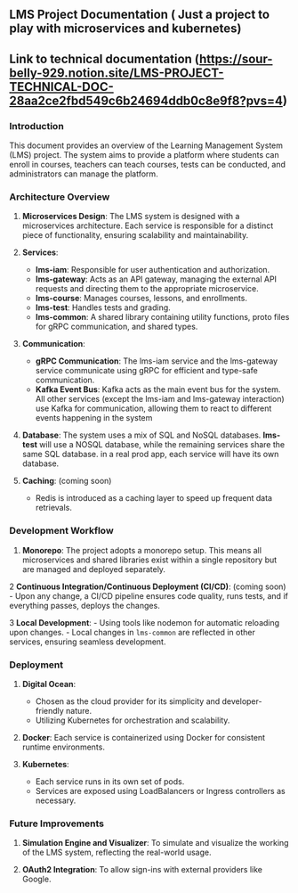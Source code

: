 ## LMS Project Documentation ( Just a project to play with microservices and kubernetes)

## Link to technical documentation (https://sour-belly-929.notion.site/LMS-PROJECT-TECHNICAL-DOC-28aa2ce2fbd549c6b24694ddb0c8e9f8?pvs=4)

### Introduction

This document provides an overview of the Learning Management System (LMS) project. The system aims to provide a platform where students can enroll in courses, teachers can teach courses, tests can be conducted, and administrators can manage the platform.


### Architecture Overview

1. **Microservices Design**: The LMS system is designed with a microservices architecture. Each service is responsible for a distinct piece of functionality, ensuring scalability and maintainability.

2. **Services**:
    - **lms-iam**: Responsible for user authentication and authorization.
    - **lms-gateway**: Acts as an API gateway, managing the external API requests and directing them to the appropriate microservice.
    - **lms-course**: Manages courses, lessons, and enrollments.
    - **lms-test**: Handles tests and grading.
    - **lms-common**: A shared library containing utility functions, proto files for gRPC communication, and shared types.

3. **Communication**:
   - **gRPC Communication**:
       The lms-iam service and the lms-gateway service communicate using gRPC for efficient and type-safe communication.
   - **Kafka Event Bus**:
     Kafka acts as the main event bus for the system.
     All other services (except the lms-iam and lms-gateway interaction) use Kafka for communication, allowing them to react to different events happening in the system

4. **Database**: The system uses a mix of SQL and NoSQL databases. **lms-test** will use a NOSQL database, while the remaining services share the same SQL database. in a real prod app, each service will have its own database.

5. **Caching**: (coming soon)
    - Redis is introduced as a caching layer to speed up frequent data retrievals.

### Development Workflow

1. **Monorepo**: The project adopts a monorepo setup. This means all microservices and shared libraries exist within a single repository but are managed and deployed separately.

2 **Continuous Integration/Continuous Deployment (CI/CD)**: (coming soon)
    - Upon any change, a CI/CD pipeline ensures code quality, runs tests, and if everything passes, deploys the changes.

3 **Local Development**:
    - Using tools like nodemon for automatic reloading upon changes.
    - Local changes in `lms-common` are reflected in other services, ensuring seamless development.

### Deployment

1. **Digital Ocean**:
    - Chosen as the cloud provider for its simplicity and developer-friendly nature.
    - Utilizing Kubernetes for orchestration and scalability.

2. **Docker**: Each service is containerized using Docker for consistent runtime environments.

3. **Kubernetes**:
    - Each service runs in its own set of pods.
    - Services are exposed using LoadBalancers or Ingress controllers as necessary.

### Future Improvements

1. **Simulation Engine and Visualizer**: To simulate and visualize the working of the LMS system, reflecting the real-world usage.

2. **OAuth2 Integration**: To allow sign-ins with external providers like Google.
